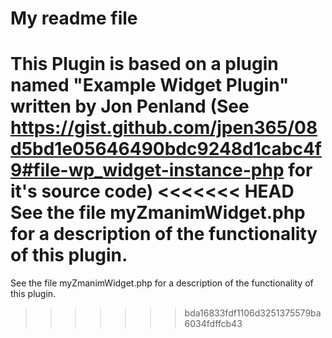 # My readme file
This Plugin is based on a plugin named "Example Widget Plugin" written by Jon Penland (See https://gist.github.com/jpen365/08d5bd1e05646490bdc9248d1cabc4f9#file-wp_widget-instance-php for it's source code)
<<<<<<< HEAD
See the file myZmanimWidget.php for a description of the functionality of this plugin.  
=======
See the file myZmanimWidget.php for a description of the functionality of this plugin.  
>>>>>>> bda16833fdf1106d3251375579ba6034fdffcb43
